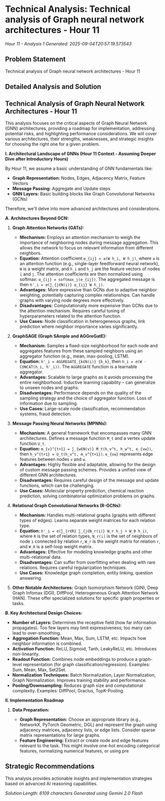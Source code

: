 # Technical Analysis: Technical analysis of Graph neural network architectures - Hour 11
*Hour 11 - Analysis 1*
*Generated: 2025-09-04T20:57:19.573543*

## Problem Statement
Technical analysis of Graph neural network architectures - Hour 11

## Detailed Analysis and Solution
## Technical Analysis of Graph Neural Network Architectures - Hour 11

This analysis focuses on the critical aspects of Graph Neural Network (GNN) architectures, providing a roadmap for implementation, addressing potential risks, and highlighting performance considerations. We will cover various architectures, their strengths, weaknesses, and strategic insights for choosing the right one for a given problem.

**I. Architectural Landscape of GNNs (Hour 11 Context - Assuming Deeper Dive after Introductory Hours)**

By Hour 11, we assume a basic understanding of GNN fundamentals like:

*   **Graph Representation:** Nodes, Edges, Adjacency Matrix, Feature Vectors
*   **Message Passing:** Aggregate and Update steps
*   **GNN Layers:** Basic building blocks like Graph Convolutional Networks (GCNs)

Therefore, we'll delve into more advanced architectures and considerations.

**A. Architectures Beyond GCN:**

1.  **Graph Attention Networks (GATs):**

    *   **Mechanism:** Employs an attention mechanism to weigh the importance of neighboring nodes during message aggregation.  This allows the network to focus on relevant information from different neighbors.
    *   **Equation:**  Attention coefficient `e_{ij} = a(W h_i, W h_j)`, where `a` is an attention function (e.g., single-layer feedforward neural network), `W` is a weight matrix, and `h_i` and `h_j` are the feature vectors of nodes `i` and `j`. The attention coefficients are then normalized using softmax: `α_{ij} = softmax_j(e_{ij})`.  The aggregated message is then `h'_i = σ(∑_{j∈N(i)} α_{ij} W h_j)`.
    *   **Advantages:** More expressive than GCNs due to adaptive neighbor weighting, potentially capturing complex relationships.  Can handle graphs with varying node degrees more effectively.
    *   **Disadvantages:** Computationally more expensive than GCNs due to the attention mechanism.  Requires careful tuning of hyperparameters related to the attention function.
    *   **Use Cases:**  Node classification in heterogeneous graphs, link prediction where neighbor importance varies significantly.

2.  **GraphSAGE (Graph SAmple and AGGreGatE):**

    *   **Mechanism:**  Samples a fixed-size neighborhood for each node and aggregates features from these sampled neighbors using an aggregator function (e.g., mean, max-pooling, LSTM).
    *   **Equation:**  `h'_i = AGGREGATE_{k∈N(i)} {h_k}`, then `h_i = σ(W ⋅ CONCAT(h_i, h'_i))`.  The `AGGREGATE` function is a learnable aggregator.
    *   **Advantages:**  Scalable to large graphs as it avoids processing the entire neighborhood.  Inductive learning capability – can generalize to unseen nodes and graphs.
    *   **Disadvantages:**  Performance depends on the quality of the sampling strategy and the choice of aggregator function.  Loss of information due to sampling.
    *   **Use Cases:**  Large-scale node classification, recommendation systems, fraud detection.

3.  **Message Passing Neural Networks (MPNNs):**

    *   **Mechanism:**  A general framework that encompasses many GNN architectures.  Defines a message function `M_t` and a vertex update function `U_t`.
    *   **Equation:**  `m_{v}^{t+1} = ∑_{w∈N(v)} M_t(h_v^t, h_w^t, e_{vw})`, then `h_v^{t+1} = U_t(h_v^t, m_v^{t+1})`.  `e_{vw}` represents edge features between nodes `v` and `w`.
    *   **Advantages:**  Highly flexible and adaptable, allowing for the design of custom message passing schemes.  Provides a unified view of different GNN architectures.
    *   **Disadvantages:**  Requires careful design of the message and update functions, which can be challenging.
    *   **Use Cases:**  Molecular property prediction, chemical reaction prediction, solving combinatorial optimization problems on graphs.

4.  **Relational Graph Convolutional Networks (R-GCNs):**

    *   **Mechanism:**  Handles multi-relational graphs (graphs with different types of edges).  Learns separate weight matrices for each relation type.
    *   **Equation:**  `h'_i = σ(∑_{r∈R} ∑_{j∈N_r(i)} W_r h_j + W_0 h_i)`, where `R` is the set of relation types, `N_r(i)` is the set of neighbors of node `i` connected by relation `r`, `W_r` is the weight matrix for relation `r`, and `W_0` is a self-loop weight matrix.
    *   **Advantages:**  Effective for modeling knowledge graphs and other multi-relational data.
    *   **Disadvantages:**  Can suffer from overfitting when dealing with rare relations.  Requires careful regularization techniques.
    *   **Use Cases:**  Knowledge graph completion, entity linking, question answering.

5.  **Other Notable Architectures:**  Graph Isomorphism Network (GIN), Deep Graph Infomax (DGI), DiffPool,  Heterogeneous Graph Attention Network (HAN).  These offer specialized solutions for specific graph properties or tasks.

**B. Key Architectural Design Choices:**

*   **Number of Layers:**  Determines the receptive field (how far information propagates).  Too few layers may limit expressiveness; too many can lead to over-smoothing.
*   **Aggregation Function:**  Mean, Max, Sum, LSTM, etc.  Impacts how neighbor information is combined.
*   **Activation Function:**  ReLU, Sigmoid, Tanh, LeakyReLU, etc.  Introduces non-linearity.
*   **Readout Function:**  Combines node embeddings to produce a graph-level representation (for graph classification/regression).  Examples: Sum, Mean, Max, Set2Set.
*   **Normalization Techniques:**  Batch Normalization, Layer Normalization, Graph Normalization.  Improves training stability and performance.
*   **Pooling/Downsampling:**  Reduces graph size and computational complexity.  Examples: DiffPool, Graclus, TopK-Pooling.

**II. Implementation Roadmap**

1.  **Data Preparation:**

    *   **Graph Representation:** Choose an appropriate library (e.g., NetworkX, PyTorch Geometric, DGL) and represent the graph using adjacency matrices, adjacency lists, or edge lists.  Consider sparse matrix representations for large graphs.
    *   **Feature Engineering:**  Extract or create node and edge features relevant to the task.  This might involve one-hot encoding categorical features, normalizing numerical features, or using pre

## Strategic Recommendations
This analysis provides actionable insights and implementation strategies
based on advanced AI reasoning capabilities.

*Solution Length: 6109 characters*
*Generated using Gemini 2.0 Flash*
